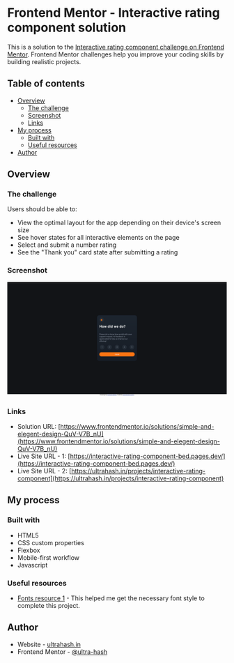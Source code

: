 # Frontend Mentor - Interactive rating component solution

This is a solution to the [Interactive rating component challenge on Frontend Mentor](https://www.frontendmentor.io/challenges/interactive-rating-component-koxpeBUmI). Frontend Mentor challenges help you improve your coding skills by building realistic projects. 

## Table of contents

- [Overview](#overview)
  - [The challenge](#the-challenge)
  - [Screenshot](#screenshot)
  - [Links](#links)
- [My process](#my-process)
  - [Built with](#built-with)
  - [Useful resources](#useful-resources)
- [Author](#author)

## Overview

### The challenge

Users should be able to:

- View the optimal layout for the app depending on their device's screen size
- See hover states for all interactive elements on the page
- Select and submit a number rating
- See the "Thank you" card state after submitting a rating

### Screenshot

![](./screenshot.png)

### Links

- Solution URL: [https://www.frontendmentor.io/solutions/simple-and-elegent-design-QuV-V7B_nU](https://www.frontendmentor.io/solutions/simple-and-elegent-design-QuV-V7B_nU)
- Live Site URL - 1: [https://interactive-rating-component-bed.pages.dev/](https://interactive-rating-component-bed.pages.dev/)
- Live Site URL - 2: [https://ultrahash.in/projects/interactive-rating-component](https://ultrahash.in/projects/interactive-rating-component)

## My process

### Built with

- HTML5
- CSS custom properties
- Flexbox
- Mobile-first workflow
- Javascript

### Useful resources

- [Fonts resource 1](https://fonts.google.com/) - This helped me get the necessary font style to complete this project.

## Author

- Website - [ultrahash.in](https://www.ultrahash.in)
- Frontend Mentor - [@ultra-hash](https://www.frontendmentor.io/profile/yourusername)

